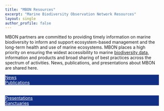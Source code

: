 ```yaml
---
title: "MBON Resources"
excerpt: "Marine Biodiversity Observation Network Resources"
layout: single
author_profile: false
---
```

MBON partners are committed to providing timely information on marine biodiversity to inform and support ecosystem-based management and the long-term health and use of marine ecosystems.  MBON places a high priority on ensuring the widest accessibility to marine [biodiversity data](https://marinebon.org/pages/data/), information and products and broad sharing of best practices across the spectrum of activities. News, publications, and presentations about MBON are shared here.


<div class="clearfix">
  <div class="resourcebox" style="background-color: #102f84;">
  <a style="color: #ffffff;" href="https://marinebon.org/pages/news/">News</a>
  </div>
  <div class="resourcebox" style="background-color: #102f84;">
  <a style="color: #ffffff;" href="https://marinebon.org/pages/publications/">Publications</a>
  </div>
  <br><br>
  <div class="resourcebox" style="background-color: #102f84;">
  <a style="color: #ffffff;" href="https://marinebon.org/pages/presentations/">Presentations</a>
  </div>
  <div class="resourcebox" style="background-color: #102f84;">
  <a style="color: #ffffff;" href="https://marinebon.org/pages/sanctuaries/">Sanctuaries</a>
  </div>
</div>


